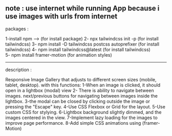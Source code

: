 
note : use internet while running App because i use images with urls from internet
------------------------------
packages :

1-install npm --> (for install package)
2- npx tailwindcss init -p (for install tailwindcss)
3- npm install -D tailwindcss postcss autoprefixer (for install tailwindcss)
4- npm install tailwindcss@latest (for install tailwindcss)                 
5- npm install framer-motion (for animation styles)

------------------------------
description :

Responsive Image Gallery that adjusts to different screen sizes (mobile, tablet, desktop).
with this functions:
1-When an image is clicked, it should open in a lightbox (modal) view
2- There is ability to navigate between images. next/previous buttons for navigating between
images inside the lightbox.
3-the modal can be closed by clicking outside the image or pressing the "Escape" key. 
4-Use CSS Flexbox or Grid for the layout.
5-Use custom CSS for stylying.
6-Lightbox background  slightly dimmed, and the images  centered in the view. 
7-Implement lazy loading for the images to improve page performance.
8-Add simple CSS animations using (framer-Motion)

